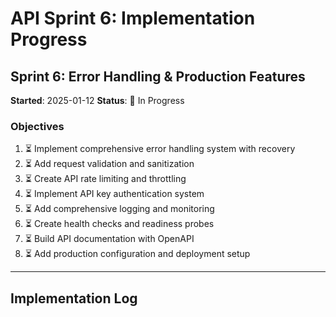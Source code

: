 # API Sprint 6: Implementation Progress

## Sprint 6: Error Handling & Production Features
**Started**: 2025-01-12
**Status**: 🚧 In Progress

### Objectives
1. ⏳ Implement comprehensive error handling system with recovery
2. ⏳ Add request validation and sanitization
3. ⏳ Create API rate limiting and throttling
4. ⏳ Implement API key authentication system
5. ⏳ Add comprehensive logging and monitoring
6. ⏳ Create health checks and readiness probes
7. ⏳ Build API documentation with OpenAPI
8. ⏳ Add production configuration and deployment setup

---

## Implementation Log
